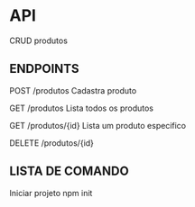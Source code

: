 # API 

CRUD produtos

## ENDPOINTS

POST /produtos
Cadastra produto

GET /produtos
Lista todos os produtos

GET /produtos/{id}
Lista um produto especifico

DELETE /produtos/{id}

## LISTA DE COMANDO

Iniciar projeto
npm init
